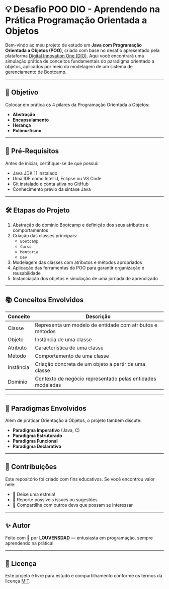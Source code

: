 
# 💡 Desafio POO DIO - Aprendendo na Prática Programação Orientada a Objetos

Bem-vindo ao meu projeto de estudo em **Java com Programação Orientada a Objetos (POO)**, criado com base no desafio apresentado pela plataforma [Digital Innovation One (DIO)](https://web.dio.me). Aqui você encontrará uma simulação prática de conceitos fundamentais do paradigma orientado a objetos, aplicados por meio da modelagem de um sistema de gerenciamento de Bootcamp.

---

## 🚀 Objetivo

Colocar em prática os 4 pilares da Programação Orientada a Objetos:

- **Abstração**
- **Encapsulamento**
- **Herança**
- **Polimorfismo**

---

## 🧠 Pré-Requisitos

Antes de iniciar, certifique-se de que possui:

- Java JDK 11 instalado
- Uma IDE como IntelliJ, Eclipse ou VS Code
- Git instalado e conta ativa no GitHub
- Conhecimento prévio da sintaxe Java

---

## 🛠 Etapas do Projeto

1. Abstração do domínio Bootcamp e definição dos seus atributos e comportamentos
2. Criação das classes principais:
   - `Bootcamp`
   - `Curso`
   - `Mentoria`
   - `Dev`
3. Modelagem das classes com atributos e métodos apropriados
4. Aplicação das ferramentas da POO para garantir organização e reusabilidade
5. Instanciação dos objetos e simulação de uma jornada de aprendizado

---

## 📚 Conceitos Envolvidos

| Conceito        | Descrição                                                                 |
|-----------------|---------------------------------------------------------------------------|
| Classe          | Representa um modelo de entidade com atributos e métodos                  |
| Objeto          | Instância de uma classe                                                   |
| Atributo        | Característica de uma classe                                              |
| Método          | Comportamento de uma classe                                               |
| Instância       | Criação concreta de um objeto a partir de uma classe                      |
| Domínio         | Contexto de negócio representado pelas entidades modeladas                |

---

## 🧬 Paradigmas Envolvidos

Além de praticar Orientação a Objetos, o projeto também discute:

- **Paradigma Imperativo** (Java, C)
- **Paradigma Estruturado**
- **Paradigma Funcional**
- **Paradigma Declarativo**

---

## 🤝 Contribuições

Este repositório foi criado com fins educativos. Se você encontrou valor nele:

- 🌟 Deixe uma estrela!
- 🐞 Reporte possíveis issues ou sugestões
- 💬 Compartilhe com outros devs que possam se interessar

---

## ✨ Autor

Feito com 💛 por **LOUVENSDAD** — entusiasta em programação, sempre aprendendo na prática!

---

## 📎 Licença

Este projeto é livre para estudo e compartilhamento conforme os termos da licença [MIT](LICENSE).
